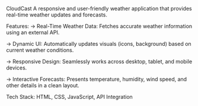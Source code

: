 CloudCast
A responsive and user-friendly weather application that provides real-time weather updates and forecasts.


Features:
-> Real-Time Weather Data: Fetches accurate weather information using an external API.

-> Dynamic UI: Automatically updates visuals (icons, background) based on current weather conditions.

-> Responsive Design: Seamlessly works across desktop, tablet, and mobile devices.

-> Interactive Forecasts: Presents temperature, humidity, wind speed, and other details in a clean layout.


Tech Stack: HTML, CSS, JavaScript, API Integration
